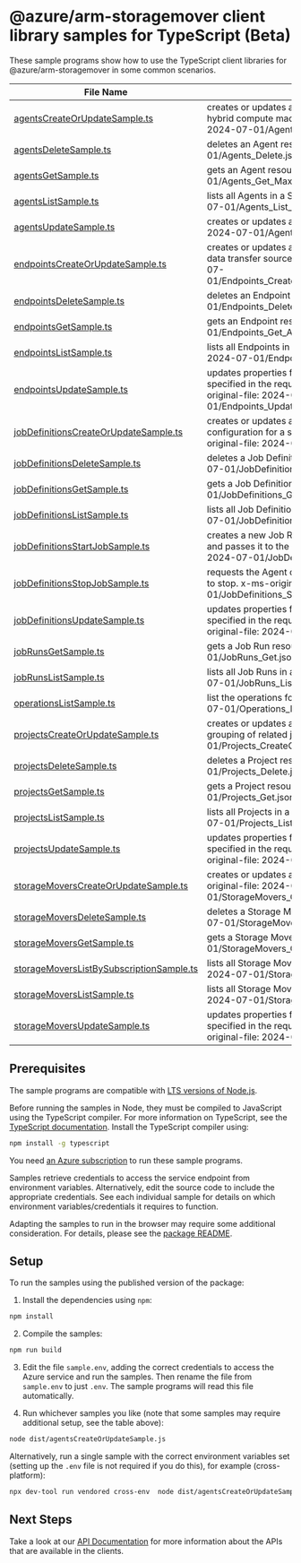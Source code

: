 # @azure/arm-storagemover client library samples for TypeScript (Beta)

These sample programs show how to use the TypeScript client libraries for @azure/arm-storagemover in some common scenarios.

| **File Name**                                                                     | **Description**                                                                                                                                                                             |
| --------------------------------------------------------------------------------- | ------------------------------------------------------------------------------------------------------------------------------------------------------------------------------------------- |
| [agentsCreateOrUpdateSample.ts][agentscreateorupdatesample]                       | creates or updates an Agent resource, which references a hybrid compute machine that can run jobs. x-ms-original-file: 2024-07-01/Agents_CreateOrUpdate_MaximumSet.json                     |
| [agentsDeleteSample.ts][agentsdeletesample]                                       | deletes an Agent resource. x-ms-original-file: 2024-07-01/Agents_Delete.json                                                                                                                |
| [agentsGetSample.ts][agentsgetsample]                                             | gets an Agent resource. x-ms-original-file: 2024-07-01/Agents_Get_MaximumSet.json                                                                                                           |
| [agentsListSample.ts][agentslistsample]                                           | lists all Agents in a Storage Mover. x-ms-original-file: 2024-07-01/Agents_List_MaximumSet.json                                                                                             |
| [agentsUpdateSample.ts][agentsupdatesample]                                       | creates or updates an Agent resource. x-ms-original-file: 2024-07-01/Agents_Update.json                                                                                                     |
| [endpointsCreateOrUpdateSample.ts][endpointscreateorupdatesample]                 | creates or updates an Endpoint resource, which represents a data transfer source or destination. x-ms-original-file: 2024-07-01/Endpoints_CreateOrUpdate_AzureStorageBlobContainer.json     |
| [endpointsDeleteSample.ts][endpointsdeletesample]                                 | deletes an Endpoint resource. x-ms-original-file: 2024-07-01/Endpoints_Delete.json                                                                                                          |
| [endpointsGetSample.ts][endpointsgetsample]                                       | gets an Endpoint resource. x-ms-original-file: 2024-07-01/Endpoints_Get_AzureStorageBlobContainer.json                                                                                      |
| [endpointsListSample.ts][endpointslistsample]                                     | lists all Endpoints in a Storage Mover. x-ms-original-file: 2024-07-01/Endpoints_List.json                                                                                                  |
| [endpointsUpdateSample.ts][endpointsupdatesample]                                 | updates properties for an Endpoint resource. Properties not specified in the request body will be unchanged. x-ms-original-file: 2024-07-01/Endpoints_Update_AzureStorageBlobContainer.json |
| [jobDefinitionsCreateOrUpdateSample.ts][jobdefinitionscreateorupdatesample]       | creates or updates a Job Definition resource, which contains configuration for a single unit of managed data transfer. x-ms-original-file: 2024-07-01/JobDefinitions_CreateOrUpdate.json    |
| [jobDefinitionsDeleteSample.ts][jobdefinitionsdeletesample]                       | deletes a Job Definition resource. x-ms-original-file: 2024-07-01/JobDefinitions_Delete.json                                                                                                |
| [jobDefinitionsGetSample.ts][jobdefinitionsgetsample]                             | gets a Job Definition resource. x-ms-original-file: 2024-07-01/JobDefinitions_Get.json                                                                                                      |
| [jobDefinitionsListSample.ts][jobdefinitionslistsample]                           | lists all Job Definitions in a Project. x-ms-original-file: 2024-07-01/JobDefinitions_List.json                                                                                             |
| [jobDefinitionsStartJobSample.ts][jobdefinitionsstartjobsample]                   | creates a new Job Run resource for the specified Job Definition and passes it to the Agent for execution. x-ms-original-file: 2024-07-01/JobDefinitions_StartJob.json                       |
| [jobDefinitionsStopJobSample.ts][jobdefinitionsstopjobsample]                     | requests the Agent of any active instance of this Job Definition to stop. x-ms-original-file: 2024-07-01/JobDefinitions_StopJob.json                                                        |
| [jobDefinitionsUpdateSample.ts][jobdefinitionsupdatesample]                       | updates properties for a Job Definition resource. Properties not specified in the request body will be unchanged. x-ms-original-file: 2024-07-01/JobDefinitions_Update.json                 |
| [jobRunsGetSample.ts][jobrunsgetsample]                                           | gets a Job Run resource. x-ms-original-file: 2024-07-01/JobRuns_Get.json                                                                                                                    |
| [jobRunsListSample.ts][jobrunslistsample]                                         | lists all Job Runs in a Job Definition. x-ms-original-file: 2024-07-01/JobRuns_List.json                                                                                                    |
| [operationsListSample.ts][operationslistsample]                                   | list the operations for the provider x-ms-original-file: 2024-07-01/Operations_List.json                                                                                                    |
| [projectsCreateOrUpdateSample.ts][projectscreateorupdatesample]                   | creates or updates a Project resource, which is a logical grouping of related jobs. x-ms-original-file: 2024-07-01/Projects_CreateOrUpdate.json                                             |
| [projectsDeleteSample.ts][projectsdeletesample]                                   | deletes a Project resource. x-ms-original-file: 2024-07-01/Projects_Delete.json                                                                                                             |
| [projectsGetSample.ts][projectsgetsample]                                         | gets a Project resource. x-ms-original-file: 2024-07-01/Projects_Get.json                                                                                                                   |
| [projectsListSample.ts][projectslistsample]                                       | lists all Projects in a Storage Mover. x-ms-original-file: 2024-07-01/Projects_List.json                                                                                                    |
| [projectsUpdateSample.ts][projectsupdatesample]                                   | updates properties for a Project resource. Properties not specified in the request body will be unchanged. x-ms-original-file: 2024-07-01/Projects_Update.json                              |
| [storageMoversCreateOrUpdateSample.ts][storagemoverscreateorupdatesample]         | creates or updates a top-level Storage Mover resource. x-ms-original-file: 2024-07-01/StorageMovers_CreateOrUpdate.json                                                                     |
| [storageMoversDeleteSample.ts][storagemoversdeletesample]                         | deletes a Storage Mover resource. x-ms-original-file: 2024-07-01/StorageMovers_Delete.json                                                                                                  |
| [storageMoversGetSample.ts][storagemoversgetsample]                               | gets a Storage Mover resource. x-ms-original-file: 2024-07-01/StorageMovers_Get.json                                                                                                        |
| [storageMoversListBySubscriptionSample.ts][storagemoverslistbysubscriptionsample] | lists all Storage Movers in a subscription. x-ms-original-file: 2024-07-01/StorageMovers_ListBySubscription.json                                                                            |
| [storageMoversListSample.ts][storagemoverslistsample]                             | lists all Storage Movers in a resource group. x-ms-original-file: 2024-07-01/StorageMovers_List.json                                                                                        |
| [storageMoversUpdateSample.ts][storagemoversupdatesample]                         | updates properties for a Storage Mover resource. Properties not specified in the request body will be unchanged. x-ms-original-file: 2024-07-01/StorageMovers_Update.json                   |

## Prerequisites

The sample programs are compatible with [LTS versions of Node.js](https://github.com/nodejs/release#release-schedule).

Before running the samples in Node, they must be compiled to JavaScript using the TypeScript compiler. For more information on TypeScript, see the [TypeScript documentation][typescript]. Install the TypeScript compiler using:

```bash
npm install -g typescript
```

You need [an Azure subscription][freesub] to run these sample programs.

Samples retrieve credentials to access the service endpoint from environment variables. Alternatively, edit the source code to include the appropriate credentials. See each individual sample for details on which environment variables/credentials it requires to function.

Adapting the samples to run in the browser may require some additional consideration. For details, please see the [package README][package].

## Setup

To run the samples using the published version of the package:

1. Install the dependencies using `npm`:

```bash
npm install
```

2. Compile the samples:

```bash
npm run build
```

3. Edit the file `sample.env`, adding the correct credentials to access the Azure service and run the samples. Then rename the file from `sample.env` to just `.env`. The sample programs will read this file automatically.

4. Run whichever samples you like (note that some samples may require additional setup, see the table above):

```bash
node dist/agentsCreateOrUpdateSample.js
```

Alternatively, run a single sample with the correct environment variables set (setting up the `.env` file is not required if you do this), for example (cross-platform):

```bash
npx dev-tool run vendored cross-env  node dist/agentsCreateOrUpdateSample.js
```

## Next Steps

Take a look at our [API Documentation][apiref] for more information about the APIs that are available in the clients.

[agentscreateorupdatesample]: https://github.com/Azure/azure-sdk-for-js/blob/main/sdk/storagemover/arm-storagemover/samples/v3-beta/typescript/src/agentsCreateOrUpdateSample.ts
[agentsdeletesample]: https://github.com/Azure/azure-sdk-for-js/blob/main/sdk/storagemover/arm-storagemover/samples/v3-beta/typescript/src/agentsDeleteSample.ts
[agentsgetsample]: https://github.com/Azure/azure-sdk-for-js/blob/main/sdk/storagemover/arm-storagemover/samples/v3-beta/typescript/src/agentsGetSample.ts
[agentslistsample]: https://github.com/Azure/azure-sdk-for-js/blob/main/sdk/storagemover/arm-storagemover/samples/v3-beta/typescript/src/agentsListSample.ts
[agentsupdatesample]: https://github.com/Azure/azure-sdk-for-js/blob/main/sdk/storagemover/arm-storagemover/samples/v3-beta/typescript/src/agentsUpdateSample.ts
[endpointscreateorupdatesample]: https://github.com/Azure/azure-sdk-for-js/blob/main/sdk/storagemover/arm-storagemover/samples/v3-beta/typescript/src/endpointsCreateOrUpdateSample.ts
[endpointsdeletesample]: https://github.com/Azure/azure-sdk-for-js/blob/main/sdk/storagemover/arm-storagemover/samples/v3-beta/typescript/src/endpointsDeleteSample.ts
[endpointsgetsample]: https://github.com/Azure/azure-sdk-for-js/blob/main/sdk/storagemover/arm-storagemover/samples/v3-beta/typescript/src/endpointsGetSample.ts
[endpointslistsample]: https://github.com/Azure/azure-sdk-for-js/blob/main/sdk/storagemover/arm-storagemover/samples/v3-beta/typescript/src/endpointsListSample.ts
[endpointsupdatesample]: https://github.com/Azure/azure-sdk-for-js/blob/main/sdk/storagemover/arm-storagemover/samples/v3-beta/typescript/src/endpointsUpdateSample.ts
[jobdefinitionscreateorupdatesample]: https://github.com/Azure/azure-sdk-for-js/blob/main/sdk/storagemover/arm-storagemover/samples/v3-beta/typescript/src/jobDefinitionsCreateOrUpdateSample.ts
[jobdefinitionsdeletesample]: https://github.com/Azure/azure-sdk-for-js/blob/main/sdk/storagemover/arm-storagemover/samples/v3-beta/typescript/src/jobDefinitionsDeleteSample.ts
[jobdefinitionsgetsample]: https://github.com/Azure/azure-sdk-for-js/blob/main/sdk/storagemover/arm-storagemover/samples/v3-beta/typescript/src/jobDefinitionsGetSample.ts
[jobdefinitionslistsample]: https://github.com/Azure/azure-sdk-for-js/blob/main/sdk/storagemover/arm-storagemover/samples/v3-beta/typescript/src/jobDefinitionsListSample.ts
[jobdefinitionsstartjobsample]: https://github.com/Azure/azure-sdk-for-js/blob/main/sdk/storagemover/arm-storagemover/samples/v3-beta/typescript/src/jobDefinitionsStartJobSample.ts
[jobdefinitionsstopjobsample]: https://github.com/Azure/azure-sdk-for-js/blob/main/sdk/storagemover/arm-storagemover/samples/v3-beta/typescript/src/jobDefinitionsStopJobSample.ts
[jobdefinitionsupdatesample]: https://github.com/Azure/azure-sdk-for-js/blob/main/sdk/storagemover/arm-storagemover/samples/v3-beta/typescript/src/jobDefinitionsUpdateSample.ts
[jobrunsgetsample]: https://github.com/Azure/azure-sdk-for-js/blob/main/sdk/storagemover/arm-storagemover/samples/v3-beta/typescript/src/jobRunsGetSample.ts
[jobrunslistsample]: https://github.com/Azure/azure-sdk-for-js/blob/main/sdk/storagemover/arm-storagemover/samples/v3-beta/typescript/src/jobRunsListSample.ts
[operationslistsample]: https://github.com/Azure/azure-sdk-for-js/blob/main/sdk/storagemover/arm-storagemover/samples/v3-beta/typescript/src/operationsListSample.ts
[projectscreateorupdatesample]: https://github.com/Azure/azure-sdk-for-js/blob/main/sdk/storagemover/arm-storagemover/samples/v3-beta/typescript/src/projectsCreateOrUpdateSample.ts
[projectsdeletesample]: https://github.com/Azure/azure-sdk-for-js/blob/main/sdk/storagemover/arm-storagemover/samples/v3-beta/typescript/src/projectsDeleteSample.ts
[projectsgetsample]: https://github.com/Azure/azure-sdk-for-js/blob/main/sdk/storagemover/arm-storagemover/samples/v3-beta/typescript/src/projectsGetSample.ts
[projectslistsample]: https://github.com/Azure/azure-sdk-for-js/blob/main/sdk/storagemover/arm-storagemover/samples/v3-beta/typescript/src/projectsListSample.ts
[projectsupdatesample]: https://github.com/Azure/azure-sdk-for-js/blob/main/sdk/storagemover/arm-storagemover/samples/v3-beta/typescript/src/projectsUpdateSample.ts
[storagemoverscreateorupdatesample]: https://github.com/Azure/azure-sdk-for-js/blob/main/sdk/storagemover/arm-storagemover/samples/v3-beta/typescript/src/storageMoversCreateOrUpdateSample.ts
[storagemoversdeletesample]: https://github.com/Azure/azure-sdk-for-js/blob/main/sdk/storagemover/arm-storagemover/samples/v3-beta/typescript/src/storageMoversDeleteSample.ts
[storagemoversgetsample]: https://github.com/Azure/azure-sdk-for-js/blob/main/sdk/storagemover/arm-storagemover/samples/v3-beta/typescript/src/storageMoversGetSample.ts
[storagemoverslistbysubscriptionsample]: https://github.com/Azure/azure-sdk-for-js/blob/main/sdk/storagemover/arm-storagemover/samples/v3-beta/typescript/src/storageMoversListBySubscriptionSample.ts
[storagemoverslistsample]: https://github.com/Azure/azure-sdk-for-js/blob/main/sdk/storagemover/arm-storagemover/samples/v3-beta/typescript/src/storageMoversListSample.ts
[storagemoversupdatesample]: https://github.com/Azure/azure-sdk-for-js/blob/main/sdk/storagemover/arm-storagemover/samples/v3-beta/typescript/src/storageMoversUpdateSample.ts
[apiref]: https://learn.microsoft.com/javascript/api/@azure/arm-storagemover?view=azure-node-preview
[freesub]: https://azure.microsoft.com/free/
[package]: https://github.com/Azure/azure-sdk-for-js/tree/main/sdk/storagemover/arm-storagemover/README.md
[typescript]: https://www.typescriptlang.org/docs/home.html

